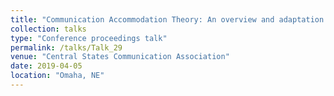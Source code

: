 ```yaml
---
title: "Communication Accommodation Theory: An overview and adaptation to instructional communication"
collection: talks
type: "Conference proceedings talk"
permalink: /talks/Talk_29
venue: "Central States Communication Association"
date: 2019-04-05
location: "Omaha, NE"
---
```


